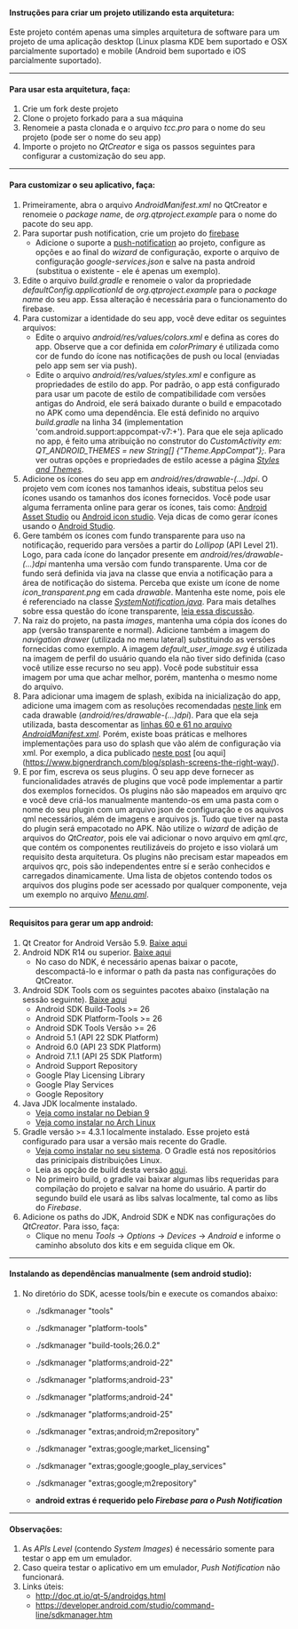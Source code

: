 #### Instruções para criar um projeto utilizando esta arquitetura:
Este projeto contém apenas uma simples arquitetura de software para um projeto de uma aplicação desktop (Linux plasma KDE bem suportado e OSX parcialmente suportado) e mobile (Android bem suportado e iOS parcialmente suportado).


----
#### Para usar esta arquitetura, faça:
1. Crie um fork deste projeto
2. Clone o projeto forkado para a sua máquina
3. Renomeie a pasta clonada e o arquivo *tcc.pro* para o nome do seu projeto (pode ser o nome do seu app)
4. Importe o projeto no *QtCreator* e siga os passos seguintes para configurar a customização do seu app.


----
#### Para customizar o seu aplicativo, faça:
1. Primeiramente, abra o arquivo *AndroidManifest.xml* no QtCreator e renomeie o *package name*, de *org.qtproject.example* para o nome do pacote do seu app.
2. Para suportar push notification, crie um projeto do [firebase](https://console.firebase.google.com)
   - Adicione o suporte a [push-notification](https://console.firebase.google.com/project/novo-projeto-do-firebase/notification) ao projeto, configure as opções e ao final do *wizard* de configuração, exporte o arquivo de configuração *google-services.json* e salve na pasta android (substitua o existente - ele é apenas um exemplo).
3. Edite o arquivo *build.gradle* e renomeie o valor da propriedade *defaultConfig.applicationId* de *org.qtproject.example* para o *package name* do seu app. Essa alteração é necessária para o funcionamento do firebase.
4. Para customizar a identidade do seu app, você deve editar os seguintes arquivos:
   - Edite o arquivo *android/res/values/colors.xml* e defina as cores do app. Observe que a cor definida em *colorPrimary* é utilizada como cor de fundo do ícone nas notificações de push ou local (enviadas pelo app sem ser via push).
   - Edite o arquivo *android/res/values/styles.xml* e configure as propriedades de estilo do app. Por padrão, o app está configurado para usar um pacote de estilo de compatibilidade com versões antigas do Android, ele será baixado durante o build e empacotado no APK como uma dependência. Ele está definido no arquivo *build.gradle* na linha 34 (implementation 'com.android.support:appcompat-v7:+'). Para que ele seja aplicado no app, é feito uma atribuição no construtor do *CustomActivity em: QT_ANDROID_THEMES = new String[] {"Theme.AppCompat"};*. Para ver outras opções e propriedades de estilo acesse a página *[Styles and Themes](https://developer.android.com/guide/topics/ui/look-and-feel/themes.html)*.
5. Adicione os ícones do seu app em *android/res/drawable-(...)dpi*. O projeto vem com ícones nos tamanhos ideais, substitua pelos seu ícones usando os tamanhos dos ícones fornecidos. Você pode usar alguma ferramenta online para gerar os ícones, tais como: [Android Asset Studio](https://romannurik.github.io/AndroidAssetStudio/icons-launcher.html) ou [Android icon studio](https://jgilfelt.github.io/AndroidAssetStudio/icons-launcher.html). Veja dicas de como gerar ícones usando o [Android Studio](https://developer.android.com/studio/write/image-asset-studio.html).
6. Gere também os ícones com fundo transparente para uso na notificação, requerido para versões a partir do *Lollipop* (API Level 21). Logo, para cada ícone do lançador presente em *android/res/drawable-(...)dpi* mantenha uma versão com fundo transparente. Uma cor de fundo será definida via java na classe que envia a notificação para a área de notificação do sistema. Perceba que existe um ícone de nome *icon_transparent.png* em cada *drawable*. Mantenha este nome, pois ele é referenciado na classe *[SystemNotification.java](https://github.com/joseneas/tcc/blob/61d9088676e257487e8e776aef1140f15b51673c/android/src/org/qtproject/qt5/android/bindings/SystemNotification.java#L51)*. Para mais detalhes sobre essa questão do ícone transparente, [leia essa discussão](https://stackoverflow.com/questions/30795431/icon-not-displaying-in-notification-white-square-shown-instead).
7. Na raiz do projeto, na pasta *images*, mantenha uma cópia dos ícones do app (versão transparente e normal). Adicione também a imagem do *navigation drawer* (utilizada no menu lateral) substituindo as versões fornecidas como exemplo. A imagem *default_user_image.svg* é utilizada na imagem de perfil do usuário quando ela não tiver sido definida (caso você utilize esse recurso no seu app). Você pode substituir essa imagem por uma que achar melhor, porém, mantenha o mesmo nome do arquivo.
8. Para adicionar uma imagem de splash, exibida na inicialização do app, adicione uma imagem com as resoluções recomendadas [neste link](http://bijudesigner.com/blog/app-icon-and-splash-screen-sizes/) em cada drawable (*android/res/drawable-(...)dpi*). Para que ela seja utilizada, basta descomentar as [linhas 60 e 61 no arquivo *AndroidManifest.xml*](https://github.com/joseneas/tcc/blob/61d9088676e257487e8e776aef1140f15b51673c/android/AndroidManifest.xml#L60). Porém, existe boas práticas e melhores implementações para uso do splash que vão além de configuração via xml. Por exemplo, a dica publicado [neste post](https://android.jlelse.eu/right-way-to-create-splash-screen-on-android-e7f1709ba154) [ou aqui] (https://www.bignerdranch.com/blog/splash-screens-the-right-way/).
9. E por fim, escreva os seus plugins. O seu app deve fornecer as funcionalidades através de plugins que você pode implementar a partir dos exemplos fornecidos. Os plugins não são mapeados em arquivo qrc e você deve criá-los manualmente mantendo-os em uma pasta com o nome do seu plugin com um arquivo json de configuração e os aquivos qml necessários, além de imagens e arquivos js. Tudo que tiver na pasta do plugin será empacotado no APK.
Não utilize o *wizard* de adição de arquivos do *QtCreator*, pois ele vai adicionar o novo arquivo em *qml.qrc*, que contém os componentes reutilizáveis do projeto e isso violará um requisito desta arquitetura. Os plugins não precisam estar mapeados em arquivos qrc, pois são independentes entre sí e serão conhecidos e carregados dinamicamente. Uma lista de objetos contendo todos os arquivos dos plugins pode ser acessado por qualquer componente, veja um exemplo no arquivo *[Menu.qml](https://github.com/joseneas/tcc/blob/61d9088676e257487e8e776aef1140f15b51673c/qml/Menu.qml#L96)*.


----
#### Requisitos para gerar um app android:
1. Qt Creator for Android Versão 5.9. [Baixe aqui](http://download.qt.io/official_releases/qt/5.9/5.9.3/qt-opensource-linux-x64-5.9.3.run)
2. Android NDK R14 ou superior. [Baixe aqui](https://dl.google.com/android/repository/android-ndk-r14b-linux-x86_64.zip)
   - No caso do NDK, é necessário apenas baixar o pacote, descompactá-lo e informar o path da pasta nas configurações do QtCreator.
3. Android SDK Tools com os seguintes pacotes abaixo (instalação na sessão seguinte). [Baixe aqui](https://dl.google.com/android/repository/sdk-tools-linux-3859397.zip)
   - Android SDK Build-Tools >= 26
   - Android SDK Platform-Tools >= 26
   - Android SDK Tools Versão >= 26
   - Android 5.1 (API 22 SDK Platform)
   - Android 6.0 (API 23 SDK Platform)
   - Android 7.1.1 (API 25 SDK Platform)
   - Android Support Repository
   - Google Play Licensing Library
   - Google Play Services
   - Google Repository
4. Java JDK localmente instalado.
   - [Veja como instalar no Debian 9](http://www.itzgeek.com/how-tos/linux/debian/how-to-install-oracle-java-8-on-debian-9-ubuntu-linux-mint.html)
   - [Veja como instalar no Arch Linux](https://www.ostechnix.com/install-oracle-java-8-arch-linux/)
5. Gradle versão >= 4.3.1 localmente instalado. Esse projeto está configurado para usar a versão mais recente do Gradle.
   - [Veja como instalar no seu sistema](https://gradle.org/install/). O Gradle está nos repositórios das prinicipais distribuições Linux.
   - Leia as opção de build desta versão [aqui](https://developer.android.com/studio/build/gradle-plugin-3-0-0-migration.html#new_configurations).
   - No primeiro build, o gradle vai baixar algumas libs requeridas para compilação do projeto e salvar na home do usuário. A partir do segundo build ele usará as libs salvas localmente, tal como as libs do *Firebase*.
6. Adicione os paths do JDK, Android SDK e NDK nas configurações do *QtCreator*. Para isso, faça:
   - Clique no menu *Tools* -> *Options* -> *Devices* -> *Android* e informe o caminho absoluto dos kits e em seguida clique em Ok.


----
#### Instalando as dependências manualmente (sem android studio):
1. No diretório do SDK, acesse tools/bin e execute os comandos abaixo:
   - ./sdkmanager "tools"
   - ./sdkmanager "platform-tools"
   - ./sdkmanager "build-tools;26.0.2"
   - ./sdkmanager "platforms;android-22"
   - ./sdkmanager "platforms;android-23"
   - ./sdkmanager "platforms;android-24"
   - ./sdkmanager "platforms;android-25"
   - ./sdkmanager "extras;android;m2repository"
   - ./sdkmanager "extras;google;market_licensing"
   - ./sdkmanager "extras;google;google_play_services"
   - ./sdkmanager "extras;google;m2repository"

   - **android extras é requerido pelo *Firebase para o Push Notification***


----
#### Observações:
1. As *APIs Level* (contendo *System Images*) é necessário somente para testar o app em um emulador.
2. Caso queira testar o aplicativo em um emulador, *Push Notification* não funcionará.
3. Links úteis:
   - http://doc.qt.io/qt-5/androidgs.html
   - https://developer.android.com/studio/command-line/sdkmanager.htm
